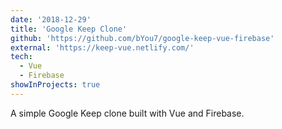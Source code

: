 ```yaml
---
date: '2018-12-29'
title: 'Google Keep Clone'
github: 'https://github.com/bYou7/google-keep-vue-firebase'
external: 'https://keep-vue.netlify.com/'
tech:
  - Vue
  - Firebase
showInProjects: true
---
```


A simple Google Keep clone built with Vue and Firebase.
